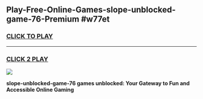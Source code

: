 
## Play-Free-Online-Games-slope-unblocked-game-76-Premium #w77et
<h3>
<a href="https://premium.freeplayer.one?title=slope-unblocked-game-76&ref=8M">CLICK TO PLAY</a></h3>
<hr>

<h3>
<a href="https://premium.freeplayer.one?title=slope-unblocked-game-76&ref=8M">CLICK 2 PLAY</a>
  
</h3>

<a href="https://premium.freeplayer.one?title=slope-unblocked-game-76&ref=8M"><img src="https://clearcache.store/games.png"></a>


**slope-unblocked-game-76 games unblocked: Your Gateway to Fun and Accessible Online Gaming**
